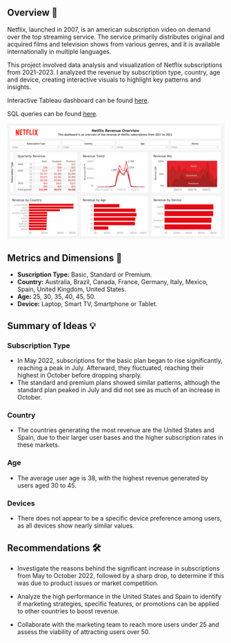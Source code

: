 ## Overview 📖

Netflix, launched in 2007, is an american subscription video on demand over the top streaming service. The service primarily distributes original and acquired films and television shows from various genres, and it is available internationally in multiple languages. 

This project involved data analysis and visualization of Netflix subscriptions from 2021-2023. I analyzed the revenue by subscription type, country, age and device, creating interactive visuals to highlight key patterns and insights.

Interactive Tableau dashboard can be found [here](https://public.tableau.com/app/profile/ren.d.vila.licona/viz/NetflixRevenue_17301404943970/Dashboard).

SQL queries can be found [here](https://github.com/rene-dl/Netflix_Revenue/blob/main/NetflixProject.sql).

![Image Alt](https://github.com/rene-dl/Netflix_Revenue/blob/main/NetflixDashboard.png?raw=true) 


## Metrics and Dimensions 📑
- **Suscription Type:** Basic, Standard or Premium.
- **Country:** Australia, Brazil, Canada, France, Germany, Italy, Mexico, Spain, United Kingdom, United States.
- **Age:** 25, 30, 35, 40, 45, 50.
- **Device:** Laptop, Smart TV, Smartphone or Tablet.


## Summary of Ideas 💡

### Subscription Type
- In May 2022, subscriptions for the basic plan began to rise significantly, reaching a peak in July. Afterward, they fluctuated, reaching their highest in October before dropping sharply.
- The standard and premium plans showed similar patterns, although the standard plan peaked in July and did not see as much of an increase in October.

### Country
- The countries generating the most revenue are the United States and Spain, due to their larger user bases and the higher subscription rates in these markets.

### Age
- The average user age is 38, with the highest revenue generated by users aged 30 to 45.

### Devices
- There does not appear to be a specific device preference among users, as all devices show nearly similar values.


## Recommendations 🛠️

- Investigate the reasons behind the significant increase in subscriptions from May to October 2022, followed by a sharp drop, to determine if this was due to product issues or market competition.

- Analyze the high performance in the United States and Spain to identify if marketing strategies, specific features, or promotions can be applied to other countries to boost revenue.

- Collaborate with the marketing team to reach more users under 25 and assess the viability of attracting users over 50.

